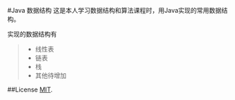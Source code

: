 #Java 数据结构
这是本人学习数据结构和算法课程时，用Java实现的常用数据结构。

实现的数据结构有
> * 线性表
> * 链表
> * 栈
> * 其他待增加

##License
[MIT](./LICENSE).